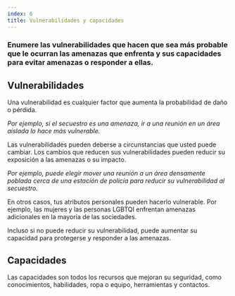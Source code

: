 ```yaml
---
index: 6
title: Vulnerabilidades y capacidades
---
```

### Enumere las vulnerabilidades que hacen que sea más probable que le ocurran las amenazas que enfrenta y sus capacidades para evitar amenazas o responder a ellas.

## Vulnerabilidades

Una vulnerabilidad es cualquier factor que aumenta la probabilidad de daño o pérdida.

*Por ejemplo, si el secuestro es una amenaza, ir a una reunión en un área aislada lo hace más vulnerable.*

Las vulnerabilidades pueden deberse a circunstancias que usted puede cambiar. Los cambios que reducen sus vulnerabilidades pueden reducir su exposición a las amenazas o su impacto.

*Por ejemplo, puede elegir mover una reunión a un área densamente poblada cerca de una estación de policía para reducir su vulnerabilidad al secuestro.*

En otros casos, tus atributos personales pueden hacerlo vulnerable. Por ejemplo, las mujeres y las personas LGBTQI enfrentan amenazas adicionales en la mayoría de las sociedades.

Incluso si no puede reducir su vulnerabilidad, puede aumentar su capacidad para protegerse y responder a las amenazas.

## Capacidades

Las capacidades son todos los recursos que mejoran su seguridad, como conocimientos, habilidades, ropa o equipo, herramientas y contactos.